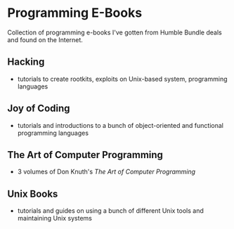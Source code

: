 # Programming E-Books
Collection of programming e-books I've gotten from Humble Bundle deals and found on the Internet. 

## Hacking 
- tutorials to create rootkits, exploits on Unix-based system, programming languages

## Joy of Coding
- tutorials and introductions to a bunch of object-oriented and functional programming languages

## The Art of Computer Programming
- 3 volumes of Don Knuth's *The Art of Computer Programming*

## Unix Books
- tutorials and guides on using a bunch of different Unix tools and maintaining Unix systems

